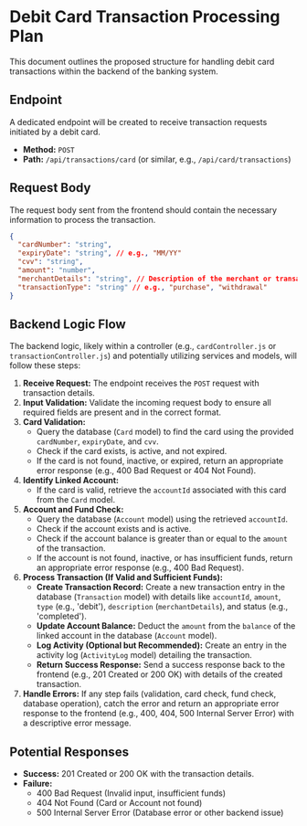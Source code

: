 # Debit Card Transaction Processing Plan

This document outlines the proposed structure for handling debit card transactions within the backend of the banking system.

## Endpoint

A dedicated endpoint will be created to receive transaction requests initiated by a debit card.

*   **Method:** `POST`
*   **Path:** `/api/transactions/card` (or similar, e.g., `/api/card/transactions`)

## Request Body

The request body sent from the frontend should contain the necessary information to process the transaction.

```json
{
  "cardNumber": "string",
  "expiryDate": "string", // e.g., "MM/YY"
  "cvv": "string",
  "amount": "number",
  "merchantDetails": "string", // Description of the merchant or transaction
  "transactionType": "string" // e.g., "purchase", "withdrawal"
}
```

## Backend Logic Flow

The backend logic, likely within a controller (e.g., `cardController.js` or `transactionController.js`) and potentially utilizing services and models, will follow these steps:

1.  **Receive Request:** The endpoint receives the `POST` request with transaction details.
2.  **Input Validation:** Validate the incoming request body to ensure all required fields are present and in the correct format.
3.  **Card Validation:**
    *   Query the database (`Card` model) to find the card using the provided `cardNumber`, `expiryDate`, and `cvv`.
    *   Check if the card exists, is active, and not expired.
    *   If the card is not found, inactive, or expired, return an appropriate error response (e.g., 400 Bad Request or 404 Not Found).
4.  **Identify Linked Account:**
    *   If the card is valid, retrieve the `accountId` associated with this card from the `Card` model.
5.  **Account and Fund Check:**
    *   Query the database (`Account` model) using the retrieved `accountId`.
    *   Check if the account exists and is active.
    *   Check if the account balance is greater than or equal to the `amount` of the transaction.
    *   If the account is not found, inactive, or has insufficient funds, return an appropriate error response (e.g., 400 Bad Request).
6.  **Process Transaction (If Valid and Sufficient Funds):**
    *   **Create Transaction Record:** Create a new transaction entry in the database (`Transaction` model) with details like `accountId`, `amount`, `type` (e.g., 'debit'), `description` (`merchantDetails`), and status (e.g., 'completed').
    *   **Update Account Balance:** Deduct the `amount` from the `balance` of the linked account in the database (`Account` model).
    *   **Log Activity (Optional but Recommended):** Create an entry in the activity log (`ActivityLog` model) detailing the transaction.
    *   **Return Success Response:** Send a success response back to the frontend (e.g., 201 Created or 200 OK) with details of the created transaction.
7.  **Handle Errors:** If any step fails (validation, card check, fund check, database operation), catch the error and return an appropriate error response to the frontend (e.g., 400, 404, 500 Internal Server Error) with a descriptive error message.

## Potential Responses

*   **Success:** 201 Created or 200 OK with the transaction details.
*   **Failure:**
    *   400 Bad Request (Invalid input, insufficient funds)
    *   404 Not Found (Card or Account not found)
    *   500 Internal Server Error (Database error or other backend issue)